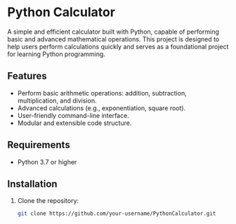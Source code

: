 # Python Calculator  

A simple and efficient calculator built with Python, capable of performing basic and advanced mathematical operations. This project is designed to help users perform calculations quickly and serves as a foundational project for learning Python programming.  

## Features  
- Perform basic arithmetic operations: addition, subtraction, multiplication, and division.  
- Advanced calculations (e.g., exponentiation, square root).  
- User-friendly command-line interface.  
- Modular and extensible code structure.  

## Requirements  
- Python 3.7 or higher  

## Installation  
1. Clone the repository:  
   ```bash  
   git clone https://github.com/your-username/PythonCalculator.git  
